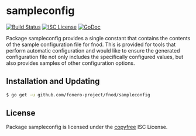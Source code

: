 sampleconfig
============

[![Build Status](http://img.shields.io/travis/fnocoin/fnod.svg)](https://travis-ci.org/fnocoin/fnod)
[![ISC License](http://img.shields.io/badge/license-ISC-blue.svg)](http://copyfree.org)
[![GoDoc](https://img.shields.io/badge/godoc-reference-blue.svg)](http://godoc.org/github.com/fonero-project/fnod/sampleconfig)

Package sampleconfig provides a single constant that contains the contents of
the sample configuration file for fnod.  This is provided for tools that perform
automatic configuration and would like to ensure the generated configuration
file not only includes the specifically configured values, but also provides
samples of other configuration options.

## Installation and Updating

```bash
$ go get -u github.com/fonero-project/fnod/sampleconfig
```

## License

Package sampleconfig is licensed under the [copyfree](http://copyfree.org) ISC
License.
